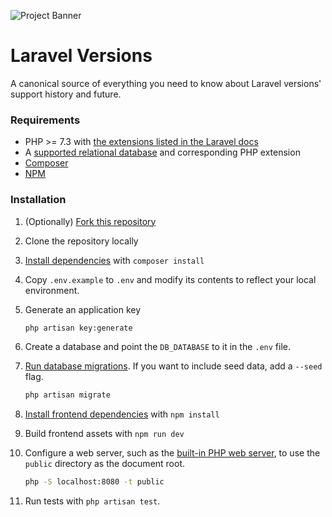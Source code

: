 ![Project Banner](https://raw.githubusercontent.com/tighten/this-project/main/banner.png)
# Laravel Versions

A canonical source of everything you need to know about Laravel versions' support history and future.

### Requirements

* PHP >= 7.3 with [the extensions listed in the Laravel docs](https://laravel.com/docs/8.x/deployment#server-requirements)
* A [supported relational database](http://laravel.com/docs/8.x/database#introduction) and corresponding PHP extension
* [Composer](https://getcomposer.org/download/)
* [NPM](https://nodejs.org/)

### Installation

1. (Optionally) [Fork this repository](https://help.github.com/articles/fork-a-repo/)
1. Clone the repository locally
1. [Install dependencies](https://getcomposer.org/doc/01-basic-usage.md#installing-dependencies) with `composer install`
1. Copy `.env.example` to `.env` and modify its contents to reflect your local environment.
1. Generate an application key

    ```bash
    php artisan key:generate
    ```
1. Create a database and point the `DB_DATABASE` to it in the `.env` file.
1. [Run database migrations](http://laravel.com/docs/8.x/migrations#running-migrations). If you want to include seed data, add a `--seed` flag.

    ```bash
    php artisan migrate
    ```
1. [Install frontend dependencies](https://docs.npmjs.com/cli/install) with `npm install`
1. Build frontend assets with `npm run dev`
1. Configure a web server, such as the [built-in PHP web server](http://php.net/manual/en/features.commandline.webserver.php), to use the `public` directory as the document root.

    ```bash
    php -S localhost:8080 -t public
    ```
1. Run tests with `php artisan test`.
